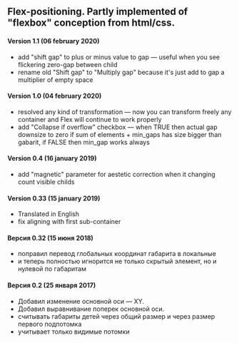 ## Flex-positioning. Partly implemented of "flexbox" conception from html/css.

#### Version 1.1 (06 february 2020)
* add "shift gap" to plus or minus value to gap — useful when you see flickering zero-gap between child
* rename old "Shift gap" to "Multiply gap" because it's just add to gap a multiplier of empty space

#### Version 1.0 (04 february 2020)
* resolved any kind of transformation — now you can transform freely any container and Flex will continue to work properly
* add "Collapse if overflow" checkbox — when TRUE then actual gap downsize to zero if sum of elements + min_gaps has size bigger than gabarit, if FALSE then min_gap works always

#### Version 0.4 (16 january 2019)
* add "magnetic" parameter for aestetic correction when it changing count visible childs

#### Version 0.33 (15 january 2019)
* Translated in English
* fix aligning with first sub-container

#### Версия 0.32 (15 июня 2018)
* поправил перевод глобальных координат габарита в локальные
* и теперь полностью игнорится не только скрытый элемент, но и нулевой по габаритам

#### Версия 0.2 (25 января 2017)
* Добавил изменение основной оси — XY.
* Добавил выравнивание поперек основной оси.
* считывать габариты детей через общий размер и через размер первого подпотомка
* учитывает только видимые потомки
